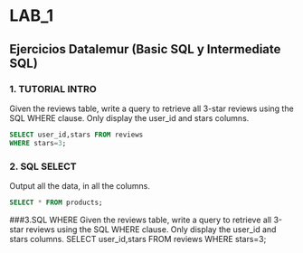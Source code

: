 # LAB_1
## Ejercicios Datalemur (Basic SQL y Intermediate SQL)

### 1. TUTORIAL INTRO
Given the reviews table, write a query to retrieve all 3-star reviews using the SQL WHERE clause. Only display the user_id and stars columns.
```sql
SELECT user_id,stars FROM reviews 
WHERE stars=3;
```
### 2. SQL SELECT
Output all the data, in all the columns.
```sql
SELECT * FROM products;
```
###3.SQL WHERE
Given the reviews table, write a query to retrieve all 3-star reviews using the SQL WHERE clause. Only display the user_id and stars columns.
SELECT user_id,stars FROM reviews WHERE stars=3;
